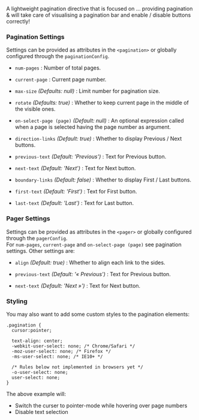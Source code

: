 A lightweight pagination directive that is focused on ... providing pagination & will take care of visualising a pagination bar and enable / disable buttons correctly!

### Pagination Settings ###

Settings can be provided as attributes in the `<pagination>` or globally configured through the `paginationConfig`.

 * `num-pages` <i class="icon-eye-open"></i>
 	:
 	Number of total pages.

 * `current-page` <i class="icon-eye-open"></i>
 	:
 	Current page number.

 * `max-size` <i class="icon-eye-open"></i>
 	_(Defaults: null)_ :
 	Limit number for pagination size.

 * `rotate`
 	_(Defaults: true)_ :
 	Whether to keep current page in the middle of the visible ones.

 * `on-select-page (page)`
 	_(Default: null)_ :
 	An optional expression called when a page is selected having the page number as argument.

 * `direction-links`
 	_(Default: true)_ :
 	Whether to display Previous / Next buttons.

 * `previous-text`
 	_(Default: 'Previous')_ :
 	Text for Previous button.

 * `next-text`
 	_(Default: 'Next')_ :
 	Text for Next button.

 * `boundary-links`
 	_(Default: false)_ :
 	Whether to display First / Last buttons.

 * `first-text`
 	_(Default: 'First')_ :
 	Text for First button.

 * `last-text`
 	_(Default: 'Last')_ :
 	Text for Last button.

### Pager Settings ###

Settings can be provided as attributes in the `<pager>` or globally configured through the `pagerConfig`.  
For `num-pages`,  `current-page` and `on-select-page (page)` see pagination settings. Other settings are:

 * `align`
 	_(Default: true)_ :
 	Whether to align each link to the sides.

 * `previous-text`
 	_(Default: '« Previous')_ :
 	Text for Previous button.

 * `next-text`
 	_(Default: 'Next »')_ :
 	Text for Next button.

### Styling ###


You may also want to add some custom styles to the pagination elements:

    .pagination {
      cursor:pointer;

      text-align: center;
      -webkit-user-select: none; /* Chrome/Safari */
      -moz-user-select: none; /* Firefox */
      -ms-user-select: none; /* IE10+ */

      /* Rules below not implemented in browsers yet */
      -o-user-select: none;
      user-select: none;
    }

The above example will:

* Switch the curser to pointer-mode while hovering over page numbers
* Disable text selection
